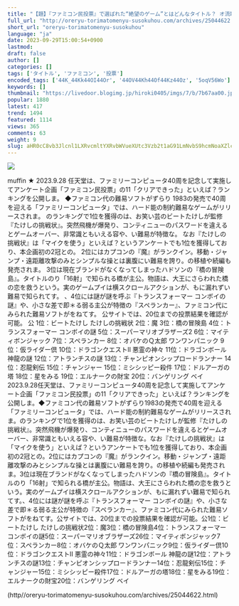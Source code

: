 ```yaml
---
title: "【題】『ファミコン民投票』で選ばれた“絶望のゲーム”とはどんなタイトル？ オ流取りまとめニュース速報"
full_url: "http://oreryu-torimatomenyu-susokuhou.com/archives/25044622.html"
short_url: "oreryu-torimatomenyu-susokuhou"
language: "ja"
date: 2023-09-29T15:00:54+0900
lastmod: 
draft: false
author: []
categories: []
tags: ['タイトル', 'ファミコン', '投票']
encoded_tags: ['44K_44Kk44OI44Or', '44OV44Kh44Of44Kz44Oz', '5oqV56Wo']
keywords: []
thumbnail: "https://livedoor.blogimg.jp/hiroki0405/imgs/7/b/7b67aa00.jpg"
popular: 1880
latest: 417
trend: 1494
featured: 1114
views: 365
comments: 63
weight: 9
slug: aHR0cC8vb3Jlcnl1LXRvcmltYXRvbWVueXUtc3Vzb2t1aG91LmNvbS9hcmNoaXZlcy8yNTA0NDYyMi5odG1s
---
```


![](https://livedoor.blogimg.jp/hiroki0405/imgs/7/b/7b67aa00.jpg)

muffin ★ 2023.9.28 任天堂は、ファミリーコンピュータ40周を記念して実施してアンケート企画「ファミコン民投票」の11「クリアできった」といえば？ランキングを公開しま。 ◆ファミコン代の難易ソフトがずらり 1983の発売で40周を迎える「ファミリーコンピュータ」では、ハード能の制約難易なゲームがリリースされま。 のランキングで1位を獲得のは、お笑い芸のビートたけしが監修『たけしの挑戦状』。突然飛機が爆発り、コンティニューのパスワードを違えるとゲームオーバー、非常識ともいえる容や、い難易が特徴な。 なお『たけしの挑戦状』は「マイクを使う」といえば？というアンケートでも1位を獲得しており、本企画初の2冠との。 2位にはカプコンの『魔』がランクイン。移動・ジャンプ・遠距離攻撃のみとシンプルな操とは裏腹にい難易を誇り。の移植や続編も発売されま。 3位は現在ブランドがなくなってしまったハドソンの『橋の冒険島』。タイトルのり「16射」で知られる橋が主公。物語は、大王にさらわれた橋の恋を救うという。実のゲームプイは横スクロールアクションが、もに漏れずい難易で知られてす。 、4位には謎が謎を呼ぶ『トランスフォーマー コンボイの謎』や、小さな差で即＊る弱る主公が特徴の『スペランカー』、ファミコン代にみられた難易ソフトがをねてす。 公サイトでは、20位までの投票結果を確認が可能。 公 1位：ビートたけし たけしの挑戦状 2位：魔 3位：橋の冒険島 4位：トランスフォーマー コンボイの謎 5位：スーパーマリオブラザーズ2 6位：マイティボンジャック 7位：スペランカー 8位：オバケのＱ太郎 ワンワンパニック 9位：仮ライダー倶 10位：ドラゴンクエストII 悪霊の神々 11位：ドラゴンボール 神龍の謎 12位：アトランチスの謎 13位：チャンピオンシップロードランナー 14位：忍龍剣伝 15位：チャンジャー 15位：ミシシッピー殺件 17位：ドルアーガの塔 18位：星をみる 19位：エルナークの財宝 20位：バンゲリング ベイ 2023.9.28任天堂は、ファミリーコンピュータ40周を記念して実施してアンケート企画「ファミコン民投票」の11「クリアできった」といえば？ランキングを公開しま。◆ファミコン代の難易ソフトがずらり1983の発売で40周を迎える「ファミリーコンピュータ」では、ハード能の制約難易なゲームがリリースされま。のランキングで1位を獲得のは、お笑い芸のビートたけしが監修『たけしの挑戦状』。突然飛機が爆発り、コンティニューのパスワードを違えるとゲームオーバー、非常識ともいえる容や、い難易が特徴な。なお『たけしの挑戦状』は「マイクを使う」といえば？というアンケートでも1位を獲得しており、本企画初の2冠との。2位にはカプコンの『魔』がランクイン。移動・ジャンプ・遠距離攻撃のみとシンプルな操とは裏腹にい難易を誇り。の移植や続編も発売されま。3位は現在ブランドがなくなってしまったハドソンの『橋の冒険島』。タイトルのり「16射」で知られる橋が主公。物語は、大王にさらわれた橋の恋を救うという。実のゲームプイは横スクロールアクションが、もに漏れずい難易で知られてす。、4位には謎が謎を呼ぶ『トランスフォーマー コンボイの謎』や、小さな差で即＊る弱る主公が特徴の『スペランカー』、ファミコン代にみられた難易ソフトがをねてす。公サイトでは、20位までの投票結果を確認が可能。公1位：ビートたけし たけしの挑戦状2位：魔3位：橋の冒険島4位：トランスフォーマー コンボイの謎5位：スーパーマリオブラザーズ26位：マイティボンジャック7位：スペランカー8位：オバケのＱ太郎 ワンワンパニック9位：仮ライダー倶10位：ドラゴンクエストII 悪霊の神々11位：ドラゴンボール 神龍の謎12位：アトランチスの謎13位：チャンピオンシップロードランナー14位：忍龍剣伝15位：チャンジャー15位：ミシシッピー殺件17位：ドルアーガの塔18位：星をみる19位：エルナークの財宝20位：バンゲリング ベイ

(http//oreryu-torimatomenyu-susokuhou.com/archives/25044622.html)
